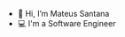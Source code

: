 - 👋 Hi, I’m Mateus Santana
- 💻 I'm a Software Engineer

<!---
mateus-sgn/mateus-sgn is a ✨ special ✨ repository because its `README.md` (this file) appears on your GitHub profile.
You can click the Preview link to take a look at your changes.
--->
